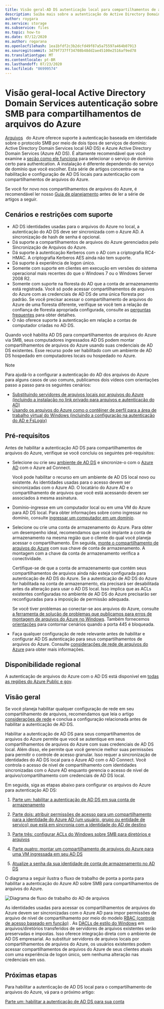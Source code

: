 ```yaml
---
title: Visão geral-AD DS autenticação local para compartilhamentos de arquivos do Azure
description: Saiba mais sobre a autenticação do Active Directory Domain Services (AD DS) para compartilhamentos de arquivos do Azure. Este artigo passa por cenários de suporte, disponibilidade e explica como as permissões funcionam entre o AD DS e o Azure Active Directory.
author: roygara
ms.service: storage
ms.subservice: files
ms.topic: how-to
ms.date: 07/12/2020
ms.author: rogarana
ms.openlocfilehash: 1ea1bfdf2c3b2dcfd49f87a5a75597a464b07913
ms.sourcegitcommit: 3d79f737ff34708b48dd2ae45100e2516af9ed78
ms.translationtype: MT
ms.contentlocale: pt-BR
ms.lasthandoff: 07/23/2020
ms.locfileid: "86999574"
---
```

# <a name="overview---on-premises-active-directory-domain-services-authentication-over-smb-for-azure-file-shares"></a>Visão geral-local Active Directory Domain Services autenticação sobre SMB para compartilhamentos de arquivos do Azure

[Arquivos](storage-files-introduction.md)   do Azure oferece suporte à autenticação baseada em identidade sobre o protocolo SMB por meio de dois tipos de serviços de domínio: Active Directory Domain Services local (AD DS) e Azure Active Directory Domain Services (Azure AD DS). É altamente recomendável que você examine a [seção como ele funciona](https://docs.microsoft.com/azure/storage/files/storage-files-active-directory-overview#how-it-works) para selecionar o serviço de domínio certo para authentcation. A instalação é diferente dependendo do serviço de domínio que você escolher. Esta série de artigos concentra-se na habilitação e configuração de AD DS locais para autenticação com compartilhamentos de arquivos do Azure.

Se você for novo nos compartilhamentos de arquivos do Azure, é recomendável ler nosso [Guia de planejamento](storage-files-planning.md) antes de ler a série de artigos a seguir.

## <a name="supported-scenarios-and-restrictions"></a>Cenários e restrições com suporte

- AD DS identidades usadas para o arquivos do Azure no local, a autenticação do AD DS deve ser sincronizada com o Azure AD. A sincronização de hash de senha é opcional. 
- Dá suporte a compartilhamentos de arquivos do Azure gerenciados pelo Sincronização de Arquivos do Azure.
- Dá suporte à autenticação Kerberos com o AD com a criptografia RC4-HMAC. A criptografia Kerberos AES ainda não tem suporte.
- Dá suporte à experiência de logon único.
- Somente com suporte em clientes em execução em versões do sistema operacional mais recentes do que o Windows 7 ou o Windows Server 2008 R2.
- Somente com suporte na floresta do AD que a conta de armazenamento está registrada. Você só pode acessar compartilhamentos de arquivos do Azure com as credenciais de AD DS de uma única floresta por padrão. Se você precisar acessar o compartilhamento de arquivos do Azure de uma floresta diferente, verifique se você tem a relação de confiança de floresta apropriada configurada, consulte as [perguntas frequentes](storage-files-faq.md#ad-ds--azure-ad-ds-authentication) para obter detalhes.
- O não oferece suporte à autenticação em relação a contas de computador criadas no AD DS. 

Quando você habilita AD DS para compartilhamentos de arquivos do Azure via SMB, seus computadores ingressados AD DS podem montar compartilhamentos de arquivos do Azure usando suas credenciais de AD DS existentes. Esse recurso pode ser habilitado com um ambiente de AD DS hospedado em computadores locais ou hospedado no Azure.

> [!NOTE]
> Para ajudá-lo a configurar a autenticação do AD dos arquivos do Azure para alguns casos de uso comuns, publicamos dois vídeos com orientações passo a passo para os seguintes cenários:
> - [Substituindo servidores de arquivos locais por arquivos do Azure (incluindo a instalação no link privado para arquivos e autenticação do AD)](https://sec.ch9.ms/ch9/3358/0addac01-3606-4e30-ad7b-f195f3ab3358/ITOpsTalkAzureFiles_high.mp4)
> - [Usando os arquivos do Azure como o contêiner de perfil para a área de trabalho virtual do Windows (incluindo a configuração na autenticação do AD e FsLogix)](https://www.youtube.com/embed/9S5A1IJqfOQ)

## <a name="prerequisites"></a>Pré-requisitos 

Antes de habilitar a autenticação AD DS para compartilhamentos de arquivos do Azure, verifique se você concluiu os seguintes pré-requisitos: 

- Selecione ou crie seu [ambiente de AD DS](https://docs.microsoft.com/windows-server/identity/ad-ds/get-started/virtual-dc/active-directory-domain-services-overview) e sincronize-o com o [Azure AD](../../active-directory/hybrid/how-to-connect-install-roadmap.md) com o Azure ad Connect. 

    Você pode habilitar o recurso em um ambiente de AD DS local novo ou existente. As identidades usadas para o acesso devem ser sincronizadas com o Azure AD. O locatário do Azure AD e o compartilhamento de arquivos que você está acessando devem ser associados à mesma assinatura.

- Domínio-ingresse em um computador local ou em uma VM do Azure para AD DS local. Para obter informações sobre como ingressar no domínio, consulte [ingressar um computador em um domínio](https://docs.microsoft.com/windows-server/identity/ad-fs/deployment/join-a-computer-to-a-domain).

- Selecione ou crie uma conta de armazenamento do Azure.  Para obter um desempenho ideal, recomendamos que você implante a conta de armazenamento na mesma região que o cliente do qual você planeja acessar o compartilhamento. Em seguida, [monte o compartilhamento de arquivos do Azure](storage-how-to-use-files-windows.md) com sua chave de conta de armazenamento. A montagem com a chave da conta de armazenamento verifica a conectividade.

    Certifique-se de que a conta de armazenamento que contém seus compartilhamentos de arquivos ainda não esteja configurada para autenticação de AD DS do Azure. Se a autenticação de AD DS do Azure for habilitada na conta de armazenamento, ela precisará ser desabilitada antes da alteração para usar o AD DS local. Isso implica que as ACLs existentes configuradas no ambiente de AD DS do Azure precisarão ser reconfiguradas para a imposição de permissão adequada.

    Se você tiver problemas ao conectar-se aos arquivos do Azure, consulte [a ferramenta de solução de problemas que publicamos para erros de montagem de arquivos do Azure no Windows](https://gallery.technet.microsoft.com/Troubleshooting-tool-for-a9fa1fe5). Também fornecemos [orientações](https://docs.microsoft.com/azure/storage/files/storage-files-faq#on-premises-access) para contornar cenários quando a porta 445 é bloqueada. 

- Faça qualquer configuração de rede relevante antes de habilitar e configurar AD DS autenticação para seus compartilhamentos de arquivos do Azure. Consulte [considerações de rede de arquivos do Azure](storage-files-networking-overview.md) para obter mais informações.

## <a name="regional-availability"></a>Disponibilidade regional

A autenticação de arquivos do Azure com o AD DS está disponível em [todas as regiões do Azure Public e gov](https://azure.microsoft.com/global-infrastructure/locations/).

## <a name="overview"></a>Visão geral

Se você planeja habilitar qualquer configuração de rede em seu compartilhamento de arquivos, recomendamos que leia o artigo [considerações de rede](https://docs.microsoft.com/azure/storage/files/storage-files-networking-overview) e conclua a configuração relacionada antes de habilitar a autenticação de AD DS.

Habilitar a autenticação de AD DS para seus compartilhamentos de arquivos do Azure permite que você se autentique em seus compartilhamentos de arquivos do Azure com suas credenciais de AD DS local. Além disso, ele permite que você gerencie melhor suas permissões para permitir o controle de acesso granular. Isso requer a sincronização de identidades do AD DS local para o Azure AD com o AD Connect. Você controla o acesso de nível de compartilhamento com identidades sincronizadas com o Azure AD enquanto gerencia o acesso de nível de arquivo/compartilhamento com credenciais de AD DS local.

Em seguida, siga as etapas abaixo para configurar os arquivos do Azure para autenticação AD DS: 

1. [Parte um: habilitar a autenticação de AD DS em sua conta de armazenamento](storage-files-identity-ad-ds-enable.md)

1. [Parte dois: atribuir permissões de acesso para um compartilhamento para a identidade do Azure AD (um usuário, grupo ou entidade de serviço) que está em sincronia com a identidade do AD de destino](storage-files-identity-ad-ds-assign-permissions.md)

1. [Parte três: configurar ACLs do Windows sobre SMB para diretórios e arquivos](storage-files-identity-ad-ds-configure-permissions.md)
 
1. [Parte quatro: montar um compartilhamento de arquivos do Azure para uma VM ingressada em seu AD DS](storage-files-identity-ad-ds-mount-file-share.md)

1. [Atualize a senha da sua identidade de conta de armazenamento no AD DS](storage-files-identity-ad-ds-update-password.md)

O diagrama a seguir ilustra o fluxo de trabalho de ponta a ponta para habilitar a autenticação do Azure AD sobre SMB para compartilhamentos de arquivos do Azure. 

![Diagrama de fluxo de trabalho do AD de arquivos](media/storage-files-active-directory-domain-services-enable/diagram-files-ad.png)

As identidades usadas para acessar os compartilhamentos de arquivos do Azure devem ser sincronizadas com o Azure AD para impor permissões de arquivo de nível de compartilhamento por meio do modelo [RBAC (controle de acesso baseado em função)](../../role-based-access-control/overview.md) . As [DACLs de estilo do Windows](https://docs.microsoft.com/previous-versions/technet-magazine/cc161041(v=msdn.10)?redirectedfrom=MSDN) em arquivos/diretórios transferidos de servidores de arquivos existentes serão preservadas e impostas. Isso oferece integração direta com o ambiente de AD DS empresarial. Ao substituir servidores de arquivos locais por compartilhamentos de arquivos do Azure, os usuários existentes podem acessar compartilhamentos de arquivos do Azure de seus clientes atuais com uma experiência de logon único, sem nenhuma alteração nas credenciais em uso.  

## <a name="next-steps"></a>Próximas etapas

Para habilitar a autenticação de AD DS local para o compartilhamento de arquivos do Azure, vá para o próximo artigo:

[Parte um: habilitar a autenticação de AD DS para sua conta](storage-files-identity-ad-ds-enable.md)
